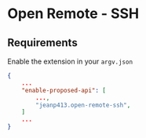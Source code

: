 # Open Remote - SSH

## Requirements

Enable the extension in your `argv.json`

```json
{
    ...
    "enable-proposed-api": [
        ...,
        "jeanp413.open-remote-ssh",
    ]
    ...
}
```
